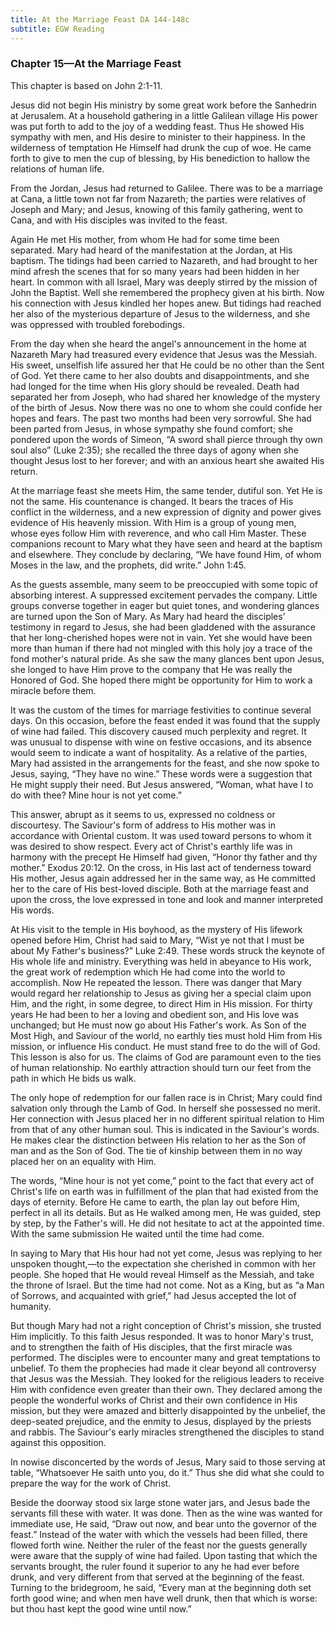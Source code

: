 ```yaml
---
title: At the Marriage Feast DA 144-148c
subtitle: EGW Reading
---
```


### Chapter 15—At the Marriage Feast

This chapter is based on John 2:1-11.

Jesus did not begin His ministry by some great work before the Sanhedrin at Jerusalem. At a household gathering in a little Galilean village His power was put forth to add to the joy of a wedding feast. Thus He showed His sympathy with men, and His desire to minister to their happiness. In the wilderness of temptation He Himself had drunk the cup of woe. He came forth to give to men the cup of blessing, by His benediction to hallow the relations of human life.

From the Jordan, Jesus had returned to Galilee. There was to be a marriage at Cana, a little town not far from Nazareth; the parties were relatives of Joseph and Mary; and Jesus, knowing of this family gathering, went to Cana, and with His disciples was invited to the feast.

Again He met His mother, from whom He had for some time been separated. Mary had heard of the manifestation at the Jordan, at His baptism. The tidings had been carried to Nazareth, and had brought to her mind afresh the scenes that for so many years had been hidden in her heart. In common with all Israel, Mary was deeply stirred by the mission of John the Baptist. Well she remembered the prophecy given at his birth. Now his connection with Jesus kindled her hopes anew. But tidings had reached her also of the mysterious departure of Jesus to the wilderness, and she was oppressed with troubled forebodings.

From the day when she heard the angel's announcement in the home at Nazareth Mary had treasured every evidence that Jesus was the Messiah. His sweet, unselfish life assured her that He could be no other than the Sent of God. Yet there came to her also doubts and disappointments, and she had longed for the time when His glory should be revealed. Death had separated her from Joseph, who had shared her knowledge of the mystery of the birth of Jesus. Now there was no one to whom she could confide her hopes and fears. The past two months had been very sorrowful. She had been parted from Jesus, in whose sympathy she found comfort; she pondered upon the words of Simeon, “A sword shall pierce through thy own soul also” (Luke 2:35); she recalled the three days of agony when she thought Jesus lost to her forever; and with an anxious heart she awaited His return.

At the marriage feast she meets Him, the same tender, dutiful son. Yet He is not the same. His countenance is changed. It bears the traces of His conflict in the wilderness, and a new expression of dignity and power gives evidence of His heavenly mission. With Him is a group of young men, whose eyes follow Him with reverence, and who call Him Master. These companions recount to Mary what they have seen and heard at the baptism and elsewhere. They conclude by declaring, “We have found Him, of whom Moses in the law, and the prophets, did write.” John 1:45.

As the guests assemble, many seem to be preoccupied with some topic of absorbing interest. A suppressed excitement pervades the company. Little groups converse together in eager but quiet tones, and wondering glances are turned upon the Son of Mary. As Mary had heard the disciples’ testimony in regard to Jesus, she had been gladdened with the assurance that her long-cherished hopes were not in vain. Yet she would have been more than human if there had not mingled with this holy joy a trace of the fond mother's natural pride. As she saw the many glances bent upon Jesus, she longed to have Him prove to the company that He was really the Honored of God. She hoped there might be opportunity for Him to work a miracle before them.

It was the custom of the times for marriage festivities to continue several days. On this occasion, before the feast ended it was found that the supply of wine had failed. This discovery caused much perplexity and regret. It was unusual to dispense with wine on festive occasions, and its absence would seem to indicate a want of hospitality. As a relative of the parties, Mary had assisted in the arrangements for the feast, and she now spoke to Jesus, saying, “They have no wine.” These words were a suggestion that He might supply their need. But Jesus answered, “Woman, what have I to do with thee? Mine hour is not yet come.”

This answer, abrupt as it seems to us, expressed no coldness or discourtesy. The Saviour's form of address to His mother was in accordance with Oriental custom. It was used toward persons to whom it was desired to show respect. Every act of Christ's earthly life was in harmony with the precept He Himself had given, “Honor thy father and thy mother.” Exodus 20:12. On the cross, in His last act of tenderness toward His mother, Jesus again addressed her in the same way, as He committed her to the care of His best-loved disciple. Both at the marriage feast and upon the cross, the love expressed in tone and look and manner interpreted His words.

At His visit to the temple in His boyhood, as the mystery of His lifework opened before Him, Christ had said to Mary, “Wist ye not that I must be about My Father's business?” Luke 2:49. These words struck the keynote of His whole life and ministry. Everything was held in abeyance to His work, the great work of redemption which He had come into the world to accomplish. Now He repeated the lesson. There was danger that Mary would regard her relationship to Jesus as giving her a special claim upon Him, and the right, in some degree, to direct Him in His mission. For thirty years He had been to her a loving and obedient son, and His love was unchanged; but He must now go about His Father's work. As Son of the Most High, and Saviour of the world, no earthly ties must hold Him from His mission, or influence His conduct. He must stand free to do the will of God. This lesson is also for us. The claims of God are paramount even to the ties of human relationship. No earthly attraction should turn our feet from the path in which He bids us walk.

The only hope of redemption for our fallen race is in Christ; Mary could find salvation only through the Lamb of God. In herself she possessed no merit. Her connection with Jesus placed her in no different spiritual relation to Him from that of any other human soul. This is indicated in the Saviour's words. He makes clear the distinction between His relation to her as the Son of man and as the Son of God. The tie of kinship between them in no way placed her on an equality with Him.

The words, “Mine hour is not yet come,” point to the fact that every act of Christ's life on earth was in fulfillment of the plan that had existed from the days of eternity. Before He came to earth, the plan lay out before Him, perfect in all its details. But as He walked among men, He was guided, step by step, by the Father's will. He did not hesitate to act at the appointed time. With the same submission He waited until the time had come.

In saying to Mary that His hour had not yet come, Jesus was replying to her unspoken thought,—to the expectation she cherished in common with her people. She hoped that He would reveal Himself as the Messiah, and take the throne of Israel. But the time had not come. Not as a King, but as “a Man of Sorrows, and acquainted with grief,” had Jesus accepted the lot of humanity.

But though Mary had not a right conception of Christ's mission, she trusted Him implicitly. To this faith Jesus responded. It was to honor Mary's trust, and to strengthen the faith of His disciples, that the first miracle was performed. The disciples were to encounter many and great temptations to unbelief. To them the prophecies had made it clear beyond all controversy that Jesus was the Messiah. They looked for the religious leaders to receive Him with confidence even greater than their own. They declared among the people the wonderful works of Christ and their own confidence in His mission, but they were amazed and bitterly disappointed by the unbelief, the deep-seated prejudice, and the enmity to Jesus, displayed by the priests and rabbis. The Saviour's early miracles strengthened the disciples to stand against this opposition.

In nowise disconcerted by the words of Jesus, Mary said to those serving at table, “Whatsoever He saith unto you, do it.” Thus she did what she could to prepare the way for the work of Christ.

Beside the doorway stood six large stone water jars, and Jesus bade the servants fill these with water. It was done. Then as the wine was wanted for immediate use, He said, “Draw out now, and bear unto the governor of the feast.” Instead of the water with which the vessels had been filled, there flowed forth wine. Neither the ruler of the feast nor the guests generally were aware that the supply of wine had failed. Upon tasting that which the servants brought, the ruler found it superior to any he had ever before drunk, and very different from that served at the beginning of the feast. Turning to the bridegroom, he said, “Every man at the beginning doth set forth good wine; and when men have well drunk, then that which is worse: but thou hast kept the good wine until now.”